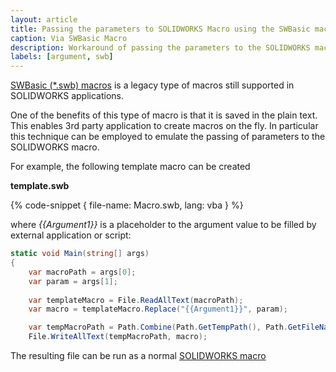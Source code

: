 ```yaml
---
layout: article
title: Passing the parameters to SOLIDWORKS Macro using the SWBasic macro
caption: Via SWBasic Macro
description: Workaround of passing the parameters to the SOLIDWORKS macro via replacing the text in the SWBasic macro
labels: [argument, swb]
---
```

[SWBasic (*.swb) macros](http://localhost:8081/solidworks-api/getting-started/macros/types#swbasic-macros.swb) is a legacy type of macros still supported in SOLIDWORKS applications.

One of the benefits of this type of macro is that it is saved in the plain text. This enables 3rd party application to create macros on the fly. In particular this technique can be employed to emulate the passing of parameters to the SOLIDWORKS macro.

For example, the following template macro can be created

**template.swb**

{% code-snippet { file-name: Macro.swb, lang: vba } %}

where *{{Argument1}}* is a placeholder to the argument value to be filled by external application or script:

~~~ cs jagged-bottom 
static void Main(string[] args)
{
    var macroPath = args[0];
    var param = args[1];
    
    var templateMacro = File.ReadAllText(macroPath);
    var macro = templateMacro.Replace("{{Argument1}}", param);

    var tempMacroPath = Path.Combine(Path.GetTempPath(), Path.GetFileName(macroPath));
    File.WriteAllText(tempMacroPath, macro);
~~~

The resulting file can be run as a normal [SOLIDWORKS macro](/solidworks-api/application/frame/run-macros-group/)